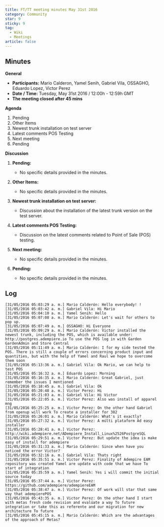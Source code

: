 ```yaml
---
title: FT/TT meeting minutes May 31st 2016
category: Community
star: 9
sticky: 9
tag:
  - Wiki
  - Meetings
article: false
---
```


## Minutes

**General**
- **Participants:** Mario Calderon, Yamel Senih, Gabriel Vila, OSSAGHO, Eduardo Lopez, Victor Perez
- **Date / Time:** Tuesday, May 31st 2016 / 12:00h - 12:59h GMT
- **The meeting closed after 45 mins**

**Agenda**
1. Pending
2. Other Items
3. Newest trunk installation on test server
4. Latest comments POS Testing
5. Next meeting
6. Pending

**Discussion**
1. **Pending:**
   - No specific details provided in the minutes.

2. **Other Items:**
   - No specific details provided in the minutes.

3. **Newest trunk installation on test server:**
   - Discussion about the installation of the latest trunk version on the test server.

4. **Latest comments POS Testing:**
   - Discussion on the latest comments related to Point of Sale (POS) testing.

5. **Next meeting:**
   - No specific details provided in the minutes.

6. **Pending:**
   - No specific details provided in the minutes.

## Log

~~~
[31/05/2016 05:03:29 a. m.] Mario Calderón: Hello everybody! !
[31/05/2016 05:03:42 a. m.] Gabriel Vila: Hi Mario
[31/05/2016 05:04:10 a. m.] Yamel Senih: Hello
[31/05/2016 05:07:08 a. m.] Mario Calderón: Let's wait for others to pop up.
[31/05/2016 05:07:49 a. m.] OSSAGHO: Hi Everyone
[31/05/2016 05:09:29 a. m.] Mario Calderón: Victor installed the newest trunk, including the POS, which is available under: http://postgres.adempiere.io To use the POS log in with Garden GardenAdmin and Store Central
[31/05/2016 05:11:49 a. m.] Mario Calderón: I for my side tested the POS. There is still a couple of errors concerning product input and quantities, but with the help of Yamel and Raul we hope to overcome them soon
[31/05/2016 05:13:36 a. m.] Gabriel Vila: Ok Mario, we can help to test POS
[31/05/2016 05:16:32 a. m.] Eduardo Lopez: Morning
[31/05/2016 05:16:35 a. m.] Mario Calderón: Great Gabriel, just remember the issues I mentioned
[31/05/2016 05:18:45 a. m.] Gabriel Vila: Ok
[31/05/2016 05:20:48 a. m.] Victor Perez: Hi
[31/05/2016 05:21:03 a. m.] Gabriel Vila: Hi Victor
[31/05/2016 05:22:05 a. m.] Victor Perez: Also was install of apparel mng
[31/05/2016 05:25:25 a. m.] Victor Perez: On the other hand Gabriel from openup will work To create a installer for 382
[31/05/2016 05:26:01 a. m.] Mario Calderón: What's it exactly?
[31/05/2016 05:27:32 a. m.] Victor Perez: A múlti plataform Ad easy installer
[31/05/2016 05:28:41 a. m.] Victor Perez: http://wiki.adempiere.net/ADempiere_Install_Linux%2526PostgreSQL
[31/05/2016 05:29:51 a. m.] Victor Perez: But update the idea is make easy of install for adempiere
[31/05/2016 05:31:33 a. m.] Mario Calderón: Since when have you noticed the error Victor?
[31/05/2016 05:32:16 a. m.] Gabriel Vila: Thats right
[31/05/2016 05:35:51 a. m.] Victor Perez: Finality of Adempire EAM repository was created Yamel are update with code that we have To start of integration
[31/05/2016 05:35:59 a. m.] Yamel Senih: Yes i will commit the initial source today
[31/05/2016 05:37:44 a. m.] Victor Perez: https://github.com/adempiere/adempiereEAM
[31/05/2016 05:38:47 a. m.] Victor Perez: Of work will star that same way that adempierePOS
[31/05/2016 05:43:35 a. m.] Victor Perez: On the other hand I start with metas fresh code revision and evalúate a way To future integration or take this as referente and our migration for new architecture To future
[31/05/2016 05:45:15 a. m.] Mario Calderón: Which are the advantages of the approach of Metas?
~~~